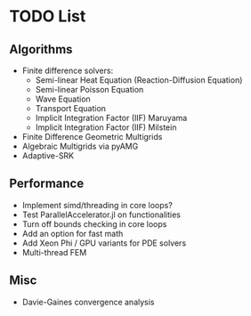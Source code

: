 # TODO List

## Algorithms
* Finite difference solvers:
  * Semi-linear Heat Equation (Reaction-Diffusion Equation)
  * Semi-linear Poisson Equation
  * Wave Equation
  * Transport Equation
  * Implicit Integration Factor (IIF) Maruyama
  * Implicit Integration Factor (IIF) Milstein
* Finite Difference Geometric Multigrids
* Algebraic Multigrids via pyAMG
* Adaptive-SRK

## Performance
* Implement simd/threading in core loops?
* Test ParallelAccelerator.jl on functionalities
* Turn off bounds checking in core loops
* Add an option for fast math
* Add Xeon Phi / GPU variants for PDE solvers
* Multi-thread FEM

## Misc
* Davie-Gaines convergence analysis
